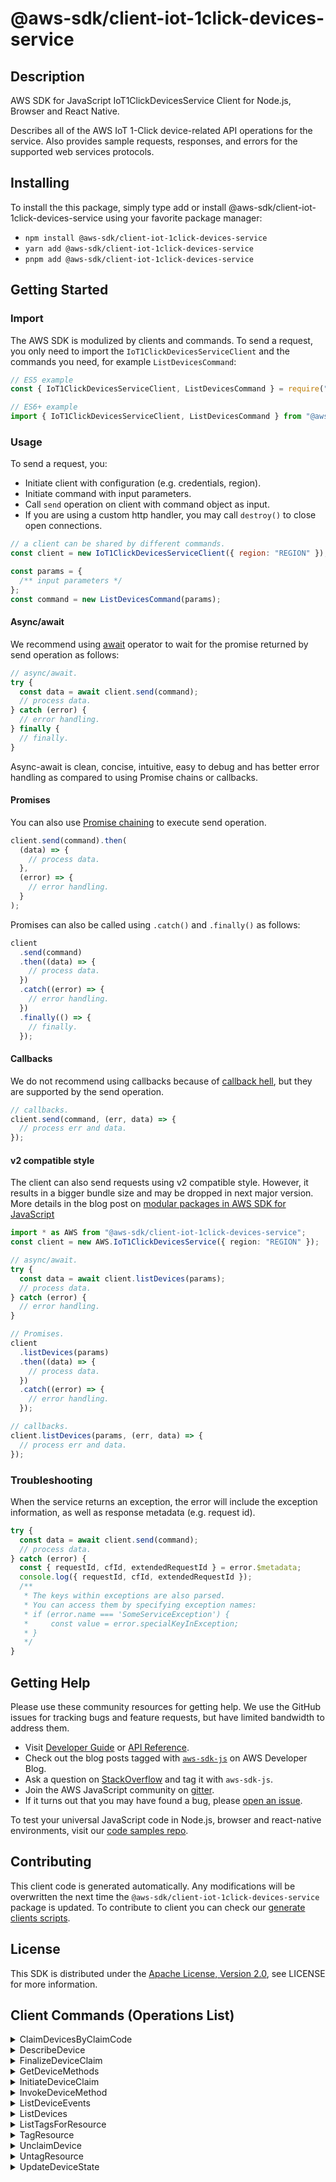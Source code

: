 <!-- generated file, do not edit directly -->

# @aws-sdk/client-iot-1click-devices-service

## Description

AWS SDK for JavaScript IoT1ClickDevicesService Client for Node.js, Browser and React Native.

<p>Describes all of the AWS IoT 1-Click device-related API operations for the service.
Also provides sample requests, responses, and errors for the supported web services
protocols.</p>

## Installing

To install the this package, simply type add or install @aws-sdk/client-iot-1click-devices-service
using your favorite package manager:

- `npm install @aws-sdk/client-iot-1click-devices-service`
- `yarn add @aws-sdk/client-iot-1click-devices-service`
- `pnpm add @aws-sdk/client-iot-1click-devices-service`

## Getting Started

### Import

The AWS SDK is modulized by clients and commands.
To send a request, you only need to import the `IoT1ClickDevicesServiceClient` and
the commands you need, for example `ListDevicesCommand`:

```js
// ES5 example
const { IoT1ClickDevicesServiceClient, ListDevicesCommand } = require("@aws-sdk/client-iot-1click-devices-service");
```

```ts
// ES6+ example
import { IoT1ClickDevicesServiceClient, ListDevicesCommand } from "@aws-sdk/client-iot-1click-devices-service";
```

### Usage

To send a request, you:

- Initiate client with configuration (e.g. credentials, region).
- Initiate command with input parameters.
- Call `send` operation on client with command object as input.
- If you are using a custom http handler, you may call `destroy()` to close open connections.

```js
// a client can be shared by different commands.
const client = new IoT1ClickDevicesServiceClient({ region: "REGION" });

const params = {
  /** input parameters */
};
const command = new ListDevicesCommand(params);
```

#### Async/await

We recommend using [await](https://developer.mozilla.org/en-US/docs/Web/JavaScript/Reference/Operators/await)
operator to wait for the promise returned by send operation as follows:

```js
// async/await.
try {
  const data = await client.send(command);
  // process data.
} catch (error) {
  // error handling.
} finally {
  // finally.
}
```

Async-await is clean, concise, intuitive, easy to debug and has better error handling
as compared to using Promise chains or callbacks.

#### Promises

You can also use [Promise chaining](https://developer.mozilla.org/en-US/docs/Web/JavaScript/Guide/Using_promises#chaining)
to execute send operation.

```js
client.send(command).then(
  (data) => {
    // process data.
  },
  (error) => {
    // error handling.
  }
);
```

Promises can also be called using `.catch()` and `.finally()` as follows:

```js
client
  .send(command)
  .then((data) => {
    // process data.
  })
  .catch((error) => {
    // error handling.
  })
  .finally(() => {
    // finally.
  });
```

#### Callbacks

We do not recommend using callbacks because of [callback hell](http://callbackhell.com/),
but they are supported by the send operation.

```js
// callbacks.
client.send(command, (err, data) => {
  // process err and data.
});
```

#### v2 compatible style

The client can also send requests using v2 compatible style.
However, it results in a bigger bundle size and may be dropped in next major version. More details in the blog post
on [modular packages in AWS SDK for JavaScript](https://aws.amazon.com/blogs/developer/modular-packages-in-aws-sdk-for-javascript/)

```ts
import * as AWS from "@aws-sdk/client-iot-1click-devices-service";
const client = new AWS.IoT1ClickDevicesService({ region: "REGION" });

// async/await.
try {
  const data = await client.listDevices(params);
  // process data.
} catch (error) {
  // error handling.
}

// Promises.
client
  .listDevices(params)
  .then((data) => {
    // process data.
  })
  .catch((error) => {
    // error handling.
  });

// callbacks.
client.listDevices(params, (err, data) => {
  // process err and data.
});
```

### Troubleshooting

When the service returns an exception, the error will include the exception information,
as well as response metadata (e.g. request id).

```js
try {
  const data = await client.send(command);
  // process data.
} catch (error) {
  const { requestId, cfId, extendedRequestId } = error.$metadata;
  console.log({ requestId, cfId, extendedRequestId });
  /**
   * The keys within exceptions are also parsed.
   * You can access them by specifying exception names:
   * if (error.name === 'SomeServiceException') {
   *     const value = error.specialKeyInException;
   * }
   */
}
```

## Getting Help

Please use these community resources for getting help.
We use the GitHub issues for tracking bugs and feature requests, but have limited bandwidth to address them.

- Visit [Developer Guide](https://docs.aws.amazon.com/sdk-for-javascript/v3/developer-guide/welcome.html)
  or [API Reference](https://docs.aws.amazon.com/AWSJavaScriptSDK/v3/latest/index.html).
- Check out the blog posts tagged with [`aws-sdk-js`](https://aws.amazon.com/blogs/developer/tag/aws-sdk-js/)
  on AWS Developer Blog.
- Ask a question on [StackOverflow](https://stackoverflow.com/questions/tagged/aws-sdk-js) and tag it with `aws-sdk-js`.
- Join the AWS JavaScript community on [gitter](https://gitter.im/aws/aws-sdk-js-v3).
- If it turns out that you may have found a bug, please [open an issue](https://github.com/aws/aws-sdk-js-v3/issues/new/choose).

To test your universal JavaScript code in Node.js, browser and react-native environments,
visit our [code samples repo](https://github.com/aws-samples/aws-sdk-js-tests).

## Contributing

This client code is generated automatically. Any modifications will be overwritten the next time the `@aws-sdk/client-iot-1click-devices-service` package is updated.
To contribute to client you can check our [generate clients scripts](https://github.com/aws/aws-sdk-js-v3/tree/main/scripts/generate-clients).

## License

This SDK is distributed under the
[Apache License, Version 2.0](http://www.apache.org/licenses/LICENSE-2.0),
see LICENSE for more information.

## Client Commands (Operations List)

<details>
<summary>
ClaimDevicesByClaimCode
</summary>

[Command API Reference](https://docs.aws.amazon.com/AWSJavaScriptSDK/v3/latest/client/iot-1click-devices-service/command/ClaimDevicesByClaimCodeCommand/) / [Input](https://docs.aws.amazon.com/AWSJavaScriptSDK/v3/latest/Package/-aws-sdk-client-iot-1click-devices-service/Interface/ClaimDevicesByClaimCodeCommandInput/) / [Output](https://docs.aws.amazon.com/AWSJavaScriptSDK/v3/latest/Package/-aws-sdk-client-iot-1click-devices-service/Interface/ClaimDevicesByClaimCodeCommandOutput/)

</details>
<details>
<summary>
DescribeDevice
</summary>

[Command API Reference](https://docs.aws.amazon.com/AWSJavaScriptSDK/v3/latest/client/iot-1click-devices-service/command/DescribeDeviceCommand/) / [Input](https://docs.aws.amazon.com/AWSJavaScriptSDK/v3/latest/Package/-aws-sdk-client-iot-1click-devices-service/Interface/DescribeDeviceCommandInput/) / [Output](https://docs.aws.amazon.com/AWSJavaScriptSDK/v3/latest/Package/-aws-sdk-client-iot-1click-devices-service/Interface/DescribeDeviceCommandOutput/)

</details>
<details>
<summary>
FinalizeDeviceClaim
</summary>

[Command API Reference](https://docs.aws.amazon.com/AWSJavaScriptSDK/v3/latest/client/iot-1click-devices-service/command/FinalizeDeviceClaimCommand/) / [Input](https://docs.aws.amazon.com/AWSJavaScriptSDK/v3/latest/Package/-aws-sdk-client-iot-1click-devices-service/Interface/FinalizeDeviceClaimCommandInput/) / [Output](https://docs.aws.amazon.com/AWSJavaScriptSDK/v3/latest/Package/-aws-sdk-client-iot-1click-devices-service/Interface/FinalizeDeviceClaimCommandOutput/)

</details>
<details>
<summary>
GetDeviceMethods
</summary>

[Command API Reference](https://docs.aws.amazon.com/AWSJavaScriptSDK/v3/latest/client/iot-1click-devices-service/command/GetDeviceMethodsCommand/) / [Input](https://docs.aws.amazon.com/AWSJavaScriptSDK/v3/latest/Package/-aws-sdk-client-iot-1click-devices-service/Interface/GetDeviceMethodsCommandInput/) / [Output](https://docs.aws.amazon.com/AWSJavaScriptSDK/v3/latest/Package/-aws-sdk-client-iot-1click-devices-service/Interface/GetDeviceMethodsCommandOutput/)

</details>
<details>
<summary>
InitiateDeviceClaim
</summary>

[Command API Reference](https://docs.aws.amazon.com/AWSJavaScriptSDK/v3/latest/client/iot-1click-devices-service/command/InitiateDeviceClaimCommand/) / [Input](https://docs.aws.amazon.com/AWSJavaScriptSDK/v3/latest/Package/-aws-sdk-client-iot-1click-devices-service/Interface/InitiateDeviceClaimCommandInput/) / [Output](https://docs.aws.amazon.com/AWSJavaScriptSDK/v3/latest/Package/-aws-sdk-client-iot-1click-devices-service/Interface/InitiateDeviceClaimCommandOutput/)

</details>
<details>
<summary>
InvokeDeviceMethod
</summary>

[Command API Reference](https://docs.aws.amazon.com/AWSJavaScriptSDK/v3/latest/client/iot-1click-devices-service/command/InvokeDeviceMethodCommand/) / [Input](https://docs.aws.amazon.com/AWSJavaScriptSDK/v3/latest/Package/-aws-sdk-client-iot-1click-devices-service/Interface/InvokeDeviceMethodCommandInput/) / [Output](https://docs.aws.amazon.com/AWSJavaScriptSDK/v3/latest/Package/-aws-sdk-client-iot-1click-devices-service/Interface/InvokeDeviceMethodCommandOutput/)

</details>
<details>
<summary>
ListDeviceEvents
</summary>

[Command API Reference](https://docs.aws.amazon.com/AWSJavaScriptSDK/v3/latest/client/iot-1click-devices-service/command/ListDeviceEventsCommand/) / [Input](https://docs.aws.amazon.com/AWSJavaScriptSDK/v3/latest/Package/-aws-sdk-client-iot-1click-devices-service/Interface/ListDeviceEventsCommandInput/) / [Output](https://docs.aws.amazon.com/AWSJavaScriptSDK/v3/latest/Package/-aws-sdk-client-iot-1click-devices-service/Interface/ListDeviceEventsCommandOutput/)

</details>
<details>
<summary>
ListDevices
</summary>

[Command API Reference](https://docs.aws.amazon.com/AWSJavaScriptSDK/v3/latest/client/iot-1click-devices-service/command/ListDevicesCommand/) / [Input](https://docs.aws.amazon.com/AWSJavaScriptSDK/v3/latest/Package/-aws-sdk-client-iot-1click-devices-service/Interface/ListDevicesCommandInput/) / [Output](https://docs.aws.amazon.com/AWSJavaScriptSDK/v3/latest/Package/-aws-sdk-client-iot-1click-devices-service/Interface/ListDevicesCommandOutput/)

</details>
<details>
<summary>
ListTagsForResource
</summary>

[Command API Reference](https://docs.aws.amazon.com/AWSJavaScriptSDK/v3/latest/client/iot-1click-devices-service/command/ListTagsForResourceCommand/) / [Input](https://docs.aws.amazon.com/AWSJavaScriptSDK/v3/latest/Package/-aws-sdk-client-iot-1click-devices-service/Interface/ListTagsForResourceCommandInput/) / [Output](https://docs.aws.amazon.com/AWSJavaScriptSDK/v3/latest/Package/-aws-sdk-client-iot-1click-devices-service/Interface/ListTagsForResourceCommandOutput/)

</details>
<details>
<summary>
TagResource
</summary>

[Command API Reference](https://docs.aws.amazon.com/AWSJavaScriptSDK/v3/latest/client/iot-1click-devices-service/command/TagResourceCommand/) / [Input](https://docs.aws.amazon.com/AWSJavaScriptSDK/v3/latest/Package/-aws-sdk-client-iot-1click-devices-service/Interface/TagResourceCommandInput/) / [Output](https://docs.aws.amazon.com/AWSJavaScriptSDK/v3/latest/Package/-aws-sdk-client-iot-1click-devices-service/Interface/TagResourceCommandOutput/)

</details>
<details>
<summary>
UnclaimDevice
</summary>

[Command API Reference](https://docs.aws.amazon.com/AWSJavaScriptSDK/v3/latest/client/iot-1click-devices-service/command/UnclaimDeviceCommand/) / [Input](https://docs.aws.amazon.com/AWSJavaScriptSDK/v3/latest/Package/-aws-sdk-client-iot-1click-devices-service/Interface/UnclaimDeviceCommandInput/) / [Output](https://docs.aws.amazon.com/AWSJavaScriptSDK/v3/latest/Package/-aws-sdk-client-iot-1click-devices-service/Interface/UnclaimDeviceCommandOutput/)

</details>
<details>
<summary>
UntagResource
</summary>

[Command API Reference](https://docs.aws.amazon.com/AWSJavaScriptSDK/v3/latest/client/iot-1click-devices-service/command/UntagResourceCommand/) / [Input](https://docs.aws.amazon.com/AWSJavaScriptSDK/v3/latest/Package/-aws-sdk-client-iot-1click-devices-service/Interface/UntagResourceCommandInput/) / [Output](https://docs.aws.amazon.com/AWSJavaScriptSDK/v3/latest/Package/-aws-sdk-client-iot-1click-devices-service/Interface/UntagResourceCommandOutput/)

</details>
<details>
<summary>
UpdateDeviceState
</summary>

[Command API Reference](https://docs.aws.amazon.com/AWSJavaScriptSDK/v3/latest/client/iot-1click-devices-service/command/UpdateDeviceStateCommand/) / [Input](https://docs.aws.amazon.com/AWSJavaScriptSDK/v3/latest/Package/-aws-sdk-client-iot-1click-devices-service/Interface/UpdateDeviceStateCommandInput/) / [Output](https://docs.aws.amazon.com/AWSJavaScriptSDK/v3/latest/Package/-aws-sdk-client-iot-1click-devices-service/Interface/UpdateDeviceStateCommandOutput/)

</details>

